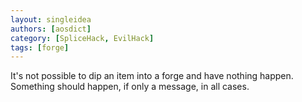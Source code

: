 ```yaml
---
layout: singleidea
authors: [aosdict]
category: [SpliceHack, EvilHack]
tags: [forge]
---
```

It's not possible to dip an item into a forge and have nothing happen. Something should happen, if only a message, in all cases.
